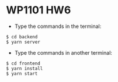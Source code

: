 # WP1101 HW6
* Type the commands in the terminal:
```
$ cd backend
$ yarn server
```
* Type the commands in another terminal:
```
$ cd frontend
$ yarn install
$ yarn start
```